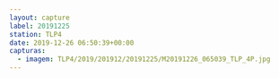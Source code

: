 ```yaml
---
layout: capture
label: 20191225
station: TLP4
date: 2019-12-26 06:50:39+00:00
capturas:
  - imagem: TLP4/2019/201912/20191225/M20191226_065039_TLP_4P.jpg
---
```

